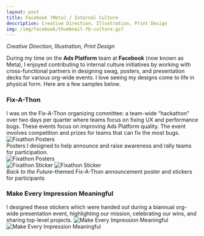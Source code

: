 ```yaml
---
layout: post
title: Facebook (Meta) / Internal Culture
description: Creative Direction, Illustration, Print Design
img: /img/facebook/thumbnail-fb-culture.gif
---
```


<i>Creative Direction, Illustration, Print Design</i>

During my time on the <strong>Ads Platform</strong> team at <strong>Facebook</strong> (now known as Meta), I enjoyed contributing to internal culture initiatives by working with cross-functional partners in designing swag, posters, and presentation decks for various org-wide events. I love seeing my designs come to life in physical form. Here are a few samples below.

<h3> Fix-A-Thon </h3>
I was on the Fix-A-Thon organizing committee: a team-wide “hackathon” over two days per quarter where teams focus on fixing UX and performance bugs. These events focus on improving Ads Platform quality. The event involves competition and prizes for teams that can fix the most bugs.

<img class="col three" src="{{ site.baseurl }}/img/facebook/fixathon-mockup-3.png" alt="Fixathon Posters" title="Fixathon Posters"/>
<div class="col three caption">
Posters I designed to help announce and raise awareness and rally teams for participation.
</div>
<img class="col three" src="{{ site.baseurl }}/img/facebook/fixathon-mockup-1.png" alt="Fixathon Posters" title="Fixathon Posters"/>

<br>
<img class="col two" src="{{ site.baseurl }}/img/facebook/fixathon-sticker-1.png" alt="Fixathon Sticker" title="Fixathon Sticker"/>
<img class="col one" src="{{ site.baseurl }}/img/facebook/fixathon-sticker-3.png" alt="Fixathon Sticker" title="Fixathon Sticker"/>
<div class="col three caption">
<i>Back to the Future</i>-themed Fix-A-Thon announcement poster and stickers for participants</div>



<h3> Make Every Impression Meaningful </h3>
I designed these stickers which were handed out during a biannual org-wide presentation event, highlighting our mission, celebrating our wins, and sharing top-level projects.

<img class="col two" src="{{ site.baseurl }}/img/facebook/dpsticker.png" alt="Make Every Impression Meaningful" title="Make Every Impression Meaningful Sticker"/>
<img class="col one" src="{{ site.baseurl }}/img/facebook/dpsticker_0.png" alt="Make Every Impression Meaningful" title="Make Every Impression Meaningful Sticker"/>



